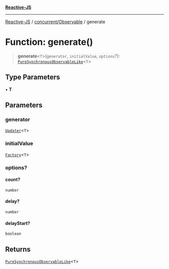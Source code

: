 [**Reactive-JS**](../../../README.md)

***

[Reactive-JS](../../../README.md) / [concurrent/Observable](../README.md) / generate

# Function: generate()

> **generate**\<`T`\>(`generator`, `initialValue`, `options`?): [`PureSynchronousObservableLike`](../../interfaces/PureSynchronousObservableLike.md)\<`T`\>

## Type Parameters

• **T**

## Parameters

### generator

[`Updater`](../../../functions/type-aliases/Updater.md)\<`T`\>

### initialValue

[`Factory`](../../../functions/type-aliases/Factory.md)\<`T`\>

### options?

#### count?

`number`

#### delay?

`number`

#### delayStart?

`boolean`

## Returns

[`PureSynchronousObservableLike`](../../interfaces/PureSynchronousObservableLike.md)\<`T`\>
